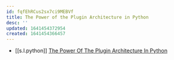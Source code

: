 ```yaml
---
id: fqfEhRCus2sx7ci9MEBVf
title: The Power of the Plugin Architecture in Python
desc: ''
updated: 1641454372954
created: 1641454366457
---
```


- [[s.l.python]] [The Power Of The Plugin Architecture In Python][1]

[1]: https://youtu.be/iCE1bDoit9Q